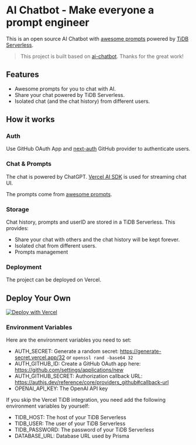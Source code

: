 # AI Chatbot - Make everyone a prompt engineer

This is an open source AI Chatbot with [awesome prompts](https://github.com/f/awesome-chatgpt-prompts) powered by [TiDB Serverless](https://tidbcloud.com/).

> This project is built based on [ai-chatbot](https://github.com/vercel-labs/ai-chatbot). Thanks for the great work!

## Features

- Awesome prompts for you to chat with AI.
- Share your chat powered by TiDB Serverless.
- Isolated chat (and the chat history) from different users.

## How it works

### Auth

Use GitHub OAuth App and [next-auth](https://github.com/nextauthjs/next-auth) GitHub provider to authenticate users. 

### Chat & Prompts

The chat is powered by ChatGPT. [Vercel AI SDK](https://sdk.vercel.ai/docs) is used for streaming chat UI.

The prompts come from [awesome prompts](https://github.com/f/awesome-chatgpt-prompts).

### Storage

Chat history, prompts and userID are stored in a TiDB Serverless. This provides:

- Share your chat with others and the chat history will be kept forever.
- Isolated chat from different users.
- Prompts management

### Deployment

The project can be deployed on Vercel.

## Deploy Your Own

[![Deploy with Vercel](https://vercel.com/button)](https://vercel.com/new/clone?repository-url=https%3A%2F%2Fgithub.com%2Fshiyuhang0%2Fmask-chatbot&env=OPENAI_API_KEY,AUTH_SECRET,AUTH_GITHUB_ID,AUTH_GITHUB_SECRET&envDescription=How%20to%20get%20these%20env%20vars&envLink=https%3A%2F%2Fgithub.com%2Fshiyuhang0%2Fai-chat%2Fblob%2Fmain%2F.env.example&integration-ids=oac_coKBVWCXNjJnCEth1zzKoF1j&skippable-integrations=1)

### Environment Variables

Here are the environment variables you need to set:

- AUTH_SECRET: Generate a random secret: https://generate-secret.vercel.app/32 or `openssl rand -base64 32`
- AUTH_GITHUB_ID: Create a GitHub OAuth app here: https://github.com/settings/applications/new
- AUTH_GITHUB_SECRET: Authorization callback URL: https://authjs.dev/reference/core/providers_github#callback-url
- OPENAI_API_KEY: The OpenAI API key

If you skip the Vercel TiDB integration, you need add the following environment variables by yourself:

- TIDB_HOST: The host of your TiDB Serverless
- TIDB_USER: The user of your TiDB Serverless
- TIDB_PASSWORD: The password of your TiDB Serverless
- DATABASE_URL: Database URL used by Prisma






